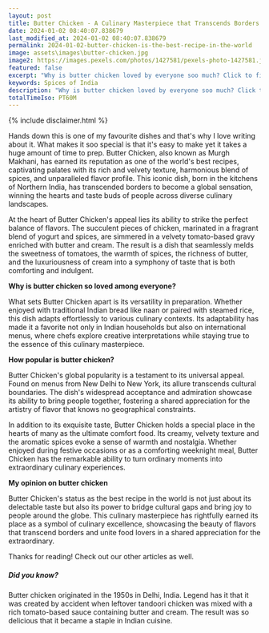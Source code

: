 ```yaml
---
layout: post
title: Butter Chicken - A Culinary Masterpiece that Transcends Borders
date: 2024-01-02 08:40:07.838679
last_modified_at: 2024-01-02 08:40:07.838679
permalink: 2024-01-02-butter-chicken-is-the-best-recipe-in-the-world
image: assets\images\butter-chicken.jpg
image2: https://images.pexels.com/photos/1427581/pexels-photo-1427581.jpeg?auto=compress&cs=tinysrgb&h=650&w=940
featured: false
excerpt: "Why is butter chicken loved by everyone soo much? Click to find out!"
keywords: Spices of India
description: "Why is butter chicken loved by everyone soo much? Click to find out!"
totalTimeIso: PT60M
---
```

{% include disclaimer.html %}

Hands down this is one of my favourite dishes and that's why I love writing about it. What makes it soo special is that it's easy to make yet it takes a huge amount of time to prep.
Butter Chicken, also known as Murgh Makhani, has earned its reputation as one of the world's best recipes, captivating palates with its rich and velvety texture, harmonious blend of spices, and unparalleled flavor profile. This iconic dish, born in the kitchens of Northern India, has transcended borders to become a global sensation, winning the hearts and taste buds of people across diverse culinary landscapes.

At the heart of Butter Chicken's appeal lies its ability to strike the perfect balance of flavors. The succulent pieces of chicken, marinated in a fragrant blend of yogurt and spices, are simmered in a velvety tomato-based gravy enriched with butter and cream. The result is a dish that seamlessly melds the sweetness of tomatoes, the warmth of spices, the richness of butter, and the luxuriousness of cream into a symphony of taste that is both comforting and indulgent.

**Why is butter chicken so loved among everyone?**

What sets Butter Chicken apart is its versatility in preparation. Whether enjoyed with traditional Indian bread like naan or paired with steamed rice, this dish adapts effortlessly to various culinary contexts. Its adaptability has made it a favorite not only in Indian households but also on international menus, where chefs explore creative interpretations while staying true to the essence of this culinary masterpiece.

**How popular is butter chicken?**

Butter Chicken's global popularity is a testament to its universal appeal. Found on menus from New Delhi to New York, its allure transcends cultural boundaries. The dish's widespread acceptance and admiration showcase its ability to bring people together, fostering a shared appreciation for the artistry of flavor that knows no geographical constraints.

In addition to its exquisite taste, Butter Chicken holds a special place in the hearts of many as the ultimate comfort food. Its creamy, velvety texture and the aromatic spices evoke a sense of warmth and nostalgia. Whether enjoyed during festive occasions or as a comforting weeknight meal, Butter Chicken has the remarkable ability to turn ordinary moments into extraordinary culinary experiences.

**My opinion on butter chicken**

Butter Chicken's status as the best recipe in the world is not just about its delectable taste but also its power to bridge cultural gaps and bring joy to people around the globe. This culinary masterpiece has rightfully earned its place as a symbol of culinary excellence, showcasing the beauty of flavors that transcend borders and unite food lovers in a shared appreciation for the extraordinary.


Thanks for reading! Check out our other articles as well.


<div class="card" style="margin-bottom:1rem">
  <div class="card-body">
    <h5 class="card-title">Did you know?</h5>
    <p class="card-text">Butter chicken originated in the 1950s in Delhi, India. Legend has it that it was created by accident when leftover tandoori chicken was mixed with a rich tomato-based sauce containing butter and cream. The result was so delicious that it became a staple in Indian cuisine.</p>
  </div>
</div>
